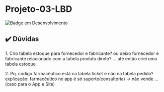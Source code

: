 # Projeto-03-LBD

![Badge em Desenvolvimento](http://img.shields.io/static/v1?label=STATUS&message=EM%20DESENVOLVIMENTO&color=GREEN&style=for-the-badge)

## ✔️ Dúvidas

<p> 1. Crio tabela estoque para fornecedor e fabricante? ou deixo fornecedor e fabricante relacionado com a tabela produto direto? ... até então criei uma tabela estoque<br>
<p> 2. Pq. código farmacêutico está na tabela ticket e não na tabela pedido? explicação: farmacêutico no app é só suporte(consultoria) -> não vende ... (caso para o App e Site)